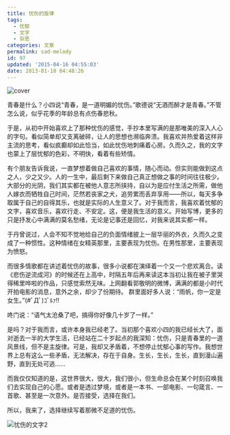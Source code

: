 ```yaml
---
title: 忧伤的旋律
tags:
  - 忧郁
  - 文字
  - 杂思
categories: 文章
permalink: sad-melody
id: 97
updated: '2015-04-16 04:55:03'
date: 2013-01-10 04:48:26
---
```


![cover](https://cat.yufan.me/cats/20130109204913.jpg)

青春是什么？小四说“青春，是一道明媚的忧伤。”歌德说“无酒而醉才是青春。”不管怎么说，似乎花季的年龄总有点伤春悲秋。

于是，从初中开始喜欢上了那种忧伤的感觉，手抄本里写满的是那唯美的深入人心的字句。看似简单却又支离破碎，让人的思想也濒临奔溃。我喜欢并热爱着这样非主流的思考，看似疯癫却如此恰当，如此忧伤地刺痛着心房。久而久之，我的文字也蒙上了层忧郁的色彩，不明快，看着有些矫情。

<!--more-->

有个朋友告诉我说，一直梦想着做自己喜欢的事情，随心而动。但实则能做到这点之人，少之又少。人的一生中，最后剩下来做自己真正想做之事的时间往往极少。大部分的光阴，我们其实都在被他人意志所挟持，自以为是应付生活之所需，做他人嫁衣而牺牲自己时间，茫然若丧家之犬，追劳累而丢弃享用——所以，每天多争取属于自己的自得其乐，也就是实际的人生意义了。对于我而言，我喜欢着忧郁的文字，喜欢音乐，喜欢行走、不安定。这，便是我生活的意义。开始写博，更多的只是抒发心中满满的莫名愁绪，无论是记事还是回忆，对我来说其实都一样。

于丹曾说过，人会不知不觉地给自己的负面情绪披上一层华丽的外衣，久而久之变成了一种惯性。这种情绪在女精英那里，主要表现为忧伤。在男性那里，主要表现为愤怒。

而很多情歌都在讲述着忧伤的故事，很多小说都在演绎着一个又一个悲欢离合。读《悲伤逆流成河》的时候还在上高中，时隔五年后再来读这本当初让我在被子里哭得稀里哗啦的作品，只感觉索然无味。上网翻看郭敬明的微博，满满的都是小时代开拍电影的消息，意外之余，却少了份期待。
群里面好多人说：“雨帆，你一定是女生。”(#ﾟДﾟ)ｺﾞﾙｧ!!

咚门说：“语气太沧桑了吧，搞得你好像几十岁了一样。”

是吗？对于我而言，或许本身我已经老了。当初那个喜欢小四的我已经长大了，面对逝去一半的大学生活，已经站在二十岁起点的我深知：忧伤，只是青春里的一道风景线，但不是主旋律。可是，我却又矛盾着，不想停止忧郁心事的写作。我想世界上总有这么一些矛盾，无法解决，存在于自身。生长，生长，生长，直到漫山遍野，直到无处可逃……

而我仅仅知道的是，这世界很大，很大，我们很小，但生命总会在某个时刻召唤我们去实现自己的心愿。或者是透过梦境，或者是一本书、一部电影、一句箴言、一首歌、甚至是一次意外。是否接受，选择在我们。

所以，我来了，选择继续写着那微不足道的忧伤。

![忧伤的文字2](https://cat.yufan.me/cats/20130109204912.jpg)
